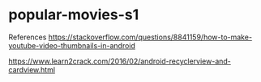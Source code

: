 # popular-movies-s1

References
https://stackoverflow.com/questions/8841159/how-to-make-youtube-video-thumbnails-in-android

https://www.learn2crack.com/2016/02/android-recyclerview-and-cardview.html
